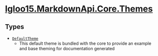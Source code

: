# [Igloo15.MarkdownApi.Core.Themes](./README.md)

## Types

- [`DefaultTheme`](./DefaultTheme.md)
	- This default theme is bundled with the core to provide an example and base theming for documentation generated

